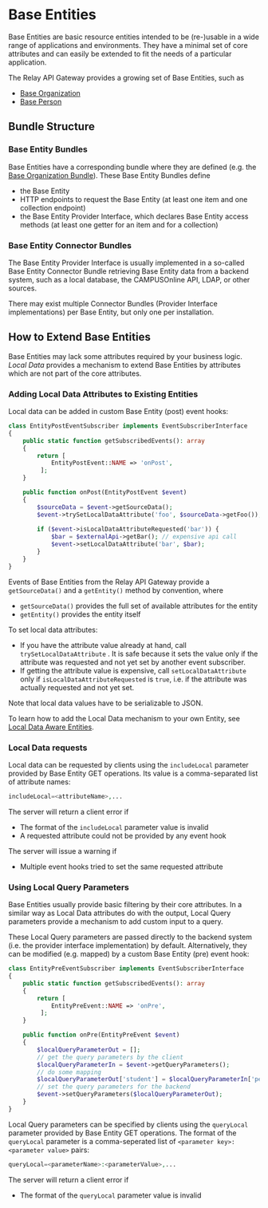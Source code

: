 # Base Entities

Base Entities are basic resource entities intended to be (re-)usable in a wide range of applications and environments. They have a minimal set of core attributes and can easily be extended to fit the needs of a particular application.

The Relay API Gateway provides a growing set of Base Entities, such as

* [Base Organization](../../../components/api/base-organization/index.md)
* [Base Person](../../../components/api/base-person/index.md)

## Bundle Structure

### Base Entity Bundles

Base Entities have a corresponding bundle where they are defined (e.g. the [Base Organization Bundle](../../../components/api/base-organization/index.md)). These Base Entity Bundles define

* the Base Entity
* HTTP endpoints to request the Base Entity (at least one item and one collection endpoint)
* the Base Entity Provider Interface, which declares Base Entity access methods (at least one getter for an item and for a collection)

### Base Entity Connector Bundles

The Base Entity Provider Interface is usually implemented in a so-called Base Entity Connector Bundle retrieving Base Entity data from a backend system, such as a local database, the CAMPUSOnline API, LDAP, or other sources.

There may exist multiple Connector Bundles (Provider Interface implementations) per Base Entity, but only one per installation.

## How to Extend Base Entities

Base Entities may lack some attributes required by your business logic. _Local Data_ provides a mechanism to extend Base Entities by attributes which are not part of the core attributes.

### Adding Local Data Attributes to Existing Entities

Local data can be added in custom Base Entity (post) event hooks:

```php
class EntityPostEventSubscriber implements EventSubscriberInterface
{
    public static function getSubscribedEvents(): array
    {
        return [
            EntityPostEvent::NAME => 'onPost',
         ];
    }

    public function onPost(EntityPostEvent $event)
    {
        $sourceData = $event->getSourceData();
        $event->trySetLocalDataAttribute('foo', $sourceData->getFoo());
        
        if ($event->isLocalDataAttributeRequested('bar')) {
            $bar = $externalApi->getBar(); // expensive api call
            $event->setLocalDataAttribute('bar', $bar);
        }
    }
}
```
Events of Base Entities from the Relay API Gateway provide a `getSourceData()` and a `getEntity()` method by convention, where

* `getSourceData()` provides the full set of available attributes for the entity
* `getEntity()` provides the entity itself

To set local data attributes:

* If you have the attribute value already at hand, call `trySetLocalDataAttribute` . It is safe because it sets the value only if the attribute was requested and not yet set by another event subscriber.
* If getting the attribute value is expensive, call `setLocalDataAttribute` only if `isLocalDataAttributeRequested` is `true`, i.e. if the attribute was actually requested and not yet set.

Note that local data values have to be serializable to JSON.

To learn how to add the Local Data mechanism to your own Entity, see [Local Data Aware Entities](./local_data.md).

### Local Data requests

Local data can be requested by clients using the `includeLocal` parameter provided by Base Entity GET operations. Its value is a comma-separated list of attribute names:

```php
includeLocal=<attributeName>,...
```

The server will return a client error if

* The format of the `includeLocal` parameter value is invalid
* A requested attribute could not be provided by any event hook

The server will issue a warning if

* Multiple event hooks tried to set the same requested attribute

### Using Local Query Parameters

Base Entities usually provide basic filtering by their core attributes. In a similar way as Local Data attributes do with the output, Local Query parameters provide a mechanism to add custom input to a query. 

These Local Query parameters are passed directly to the backend system (i.e. the provider interface implementation) by default. Alternatively, they can be modified (e.g. mapped) by a custom Base Entity (pre) event hook:  
```php
class EntityPreEventSubscriber implements EventSubscriberInterface
{
    public static function getSubscribedEvents(): array
    {
        return [
            EntityPreEvent::NAME => 'onPre',
         ];
    }

    public function onPre(EntityPreEvent $event)
    {
        $localQueryParameterOut = [];
        // get the query parameters by the client
        $localQueryParameterIn = $event->getQueryParameters();
        // do some mapping 
        $localQueryParameterOut['student'] = $localQueryParameterIn['person'] ?? '';
        // set the query parameters for the backend
        $event->setQueryParameters($localQueryParameterOut);
    }
}

```

Local Query parameters can be specified by clients using the `queryLocal` parameter provided by Base Entity GET operations. The format of the `queryLocal` parameter is a comma-seperated list of  `<parameter key>:<parameter value>` pairs:

```php
queryLocal=<parameterName>:<parameterValue>,...
```

The server will return a client error if

* The format of the `queryLocal` parameter value is invalid


